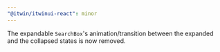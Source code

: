 ```yaml
---
"@itwin/itwinui-react": minor
---
```


The expandable `SearchBox`'s animation/transition between the expanded and the collapsed states is now removed.
